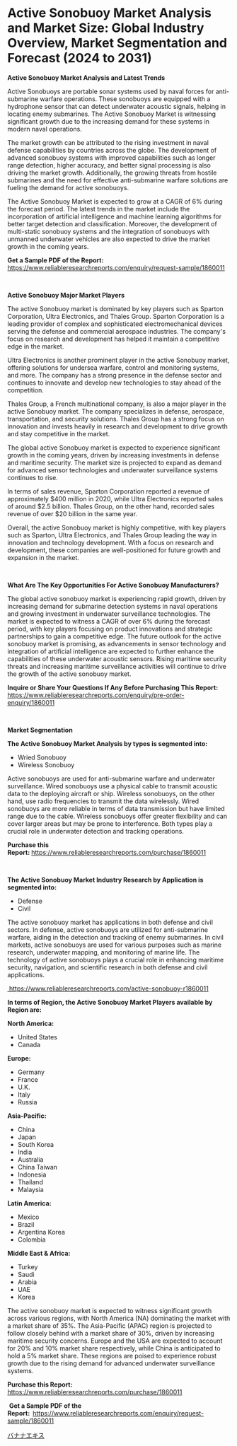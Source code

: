 <p><h1>Active Sonobuoy Market Analysis and Market Size: Global Industry Overview, Market Segmentation and Forecast (2024 to 2031)</h1></p><p><strong>Active Sonobuoy Market Analysis and Latest Trends</strong></p>
<p><p>Active Sonobuoys are portable sonar systems used by naval forces for anti-submarine warfare operations. These sonobuoys are equipped with a hydrophone sensor that can detect underwater acoustic signals, helping in locating enemy submarines. The Active Sonobuoy Market is witnessing significant growth due to the increasing demand for these systems in modern naval operations.</p><p>The market growth can be attributed to the rising investment in naval defense capabilities by countries across the globe. The development of advanced sonobuoy systems with improved capabilities such as longer range detection, higher accuracy, and better signal processing is also driving the market growth. Additionally, the growing threats from hostile submarines and the need for effective anti-submarine warfare solutions are fueling the demand for active sonobuoys.</p><p>The Active Sonobuoy Market is expected to grow at a CAGR of 6% during the forecast period. The latest trends in the market include the incorporation of artificial intelligence and machine learning algorithms for better target detection and classification. Moreover, the development of multi-static sonobuoy systems and the integration of sonobuoys with unmanned underwater vehicles are also expected to drive the market growth in the coming years.</p></p>
<p><strong>Get a Sample PDF of the Report:&nbsp;</strong> <a href="https://www.reliableresearchreports.com/enquiry/request-sample/1860011">https://www.reliableresearchreports.com/enquiry/request-sample/1860011</a></p>
<p>&nbsp;</p>
<p><strong>Active Sonobuoy Major Market Players</strong></p>
<p><p>The active Sonobuoy market is dominated by key players such as Sparton Corporation, Ultra Electronics, and Thales Group. Sparton Corporation is a leading provider of complex and sophisticated electromechanical devices serving the defense and commercial aerospace industries. The company's focus on research and development has helped it maintain a competitive edge in the market.</p><p>Ultra Electronics is another prominent player in the active Sonobuoy market, offering solutions for undersea warfare, control and monitoring systems, and more. The company has a strong presence in the defense sector and continues to innovate and develop new technologies to stay ahead of the competition.</p><p>Thales Group, a French multinational company, is also a major player in the active Sonobuoy market. The company specializes in defense, aerospace, transportation, and security solutions. Thales Group has a strong focus on innovation and invests heavily in research and development to drive growth and stay competitive in the market.</p><p>The global active Sonobuoy market is expected to experience significant growth in the coming years, driven by increasing investments in defense and maritime security. The market size is projected to expand as demand for advanced sensor technologies and underwater surveillance systems continues to rise.</p><p>In terms of sales revenue, Sparton Corporation reported a revenue of approximately $400 million in 2020, while Ultra Electronics reported sales of around $2.5 billion. Thales Group, on the other hand, recorded sales revenue of over $20 billion in the same year.</p><p>Overall, the active Sonobuoy market is highly competitive, with key players such as Sparton, Ultra Electronics, and Thales Group leading the way in innovation and technology development. With a focus on research and development, these companies are well-positioned for future growth and expansion in the market.</p></p>
<p>&nbsp;</p>
<p><strong>What Are The Key Opportunities For Active Sonobuoy Manufacturers?</strong></p>
<p><p>The global active sonobuoy market is experiencing rapid growth, driven by increasing demand for submarine detection systems in naval operations and growing investment in underwater surveillance technologies. The market is expected to witness a CAGR of over 6% during the forecast period, with key players focusing on product innovations and strategic partnerships to gain a competitive edge. The future outlook for the active sonobuoy market is promising, as advancements in sensor technology and integration of artificial intelligence are expected to further enhance the capabilities of these underwater acoustic sensors. Rising maritime security threats and increasing maritime surveillance activities will continue to drive the growth of the active sonobuoy market.</p></p>
<p><strong>Inquire or Share Your Questions If Any Before Purchasing This Report:</strong> <a href="https://www.reliableresearchreports.com/enquiry/pre-order-enquiry/1860011">https://www.reliableresearchreports.com/enquiry/pre-order-enquiry/1860011</a></p>
<p>&nbsp;</p>
<p><strong>Market Segmentation</strong></p>
<p><strong>The Active Sonobuoy Market Analysis by types is segmented into:</strong></p>
<p><ul><li>Wried Sonobuoy</li><li>Wireless Sonobuoy</li></ul></p>
<p><p>Active sonobuoys are used for anti-submarine warfare and underwater surveillance. Wired sonobuoys use a physical cable to transmit acoustic data to the deploying aircraft or ship. Wireless sonobuoys, on the other hand, use radio frequencies to transmit the data wirelessly. Wired sonobuoys are more reliable in terms of data transmission but have limited range due to the cable. Wireless sonobuoys offer greater flexibility and can cover larger areas but may be prone to interference. Both types play a crucial role in underwater detection and tracking operations.</p></p>
<p><strong>Purchase this Report:&nbsp;</strong><a href="https://www.reliableresearchreports.com/purchase/1860011">https://www.reliableresearchreports.com/purchase/1860011</a></p>
<p>&nbsp;</p>
<p><strong>The Active Sonobuoy Market Industry Research by Application is segmented into:</strong></p>
<p><ul><li>Defense</li><li>Civil</li></ul></p>
<p><p>The active sonobuoy market has applications in both defense and civil sectors. In defense, active sonobuoys are utilized for anti-submarine warfare, aiding in the detection and tracking of enemy submarines. In civil markets, active sonobuoys are used for various purposes such as marine research, underwater mapping, and monitoring of marine life. The technology of active sonobuoys plays a crucial role in enhancing maritime security, navigation, and scientific research in both defense and civil applications.</p></p>
<p><a href="https://www.reliableresearchreports.com/active-sonobuoy-r1860011">&nbsp;https://www.reliableresearchreports.com/active-sonobuoy-r1860011</a></p>
<p><strong>In terms of Region, the Active Sonobuoy Market Players available by Region are:</strong></p>
<p>
    <p> <strong> North America: </strong>
        <ul>
            <li>United States</li>
            <li>Canada</li>
        </ul>
        </p> 
    <p> <strong> Europe: </strong>
        <ul>
            <li>Germany</li>
            <li>France</li>
            <li>U.K.</li>
            <li>Italy</li>
            <li>Russia</li>
        </ul>
        </p> 
    <p> <strong> Asia-Pacific: </strong>
        <ul>
            <li>China</li>
            <li>Japan</li>
            <li>South Korea</li>
            <li>India</li>
            <li>Australia</li>
            <li>China Taiwan</li>
            <li>Indonesia</li>
            <li>Thailand</li>
            <li>Malaysia</li>
        </ul>
        </p> 
    <p> <strong> Latin America: </strong>
        <ul>
            <li>Mexico</li>
            <li>Brazil</li>
            <li>Argentina Korea</li>
            <li>Colombia</li>
        </ul>
        </p> 
    <p> <strong> Middle East & Africa: </strong>
        <ul>
            <li>Turkey</li>
            <li>Saudi</li>
            <li>Arabia</li>
            <li>UAE</li>
            <li>Korea</li>
        </ul>
    </p>
    </p>
<p><p>The active sonobuoy market is expected to witness significant growth across various regions, with North America (NA) dominating the market with a market share of 35%. The Asia-Pacific (APAC) region is projected to follow closely behind with a market share of 30%, driven by increasing maritime security concerns. Europe and the USA are expected to account for 20% and 10% market share respectively, while China is anticipated to hold a 5% market share. These regions are poised to experience robust growth due to the rising demand for advanced underwater surveillance systems.</p></p>
<p><strong>Purchase this Report: </strong><a href="https://www.reliableresearchreports.com/purchase/1860011">https://www.reliableresearchreports.com/purchase/1860011</a></p>
<p>&nbsp;<strong>Get a Sample PDF of the Report:&nbsp;&nbsp;</strong><a href="https://www.reliableresearchreports.com/enquiry/request-sample/1860011">https://www.reliableresearchreports.com/enquiry/request-sample/1860011</a></p>
<p><strong></strong></p>
<p><p><a href="https://github.com/Sophiaard2003/Market-Research-Report-List-1/blob/main/475074621847.md">バナナエキス</a></p></p>